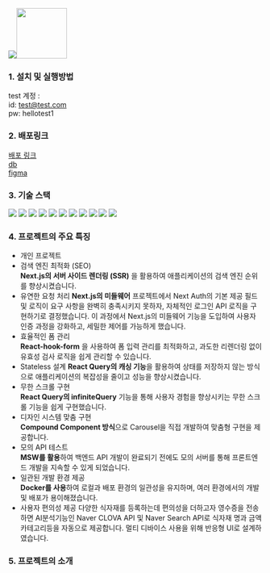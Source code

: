 <img src="https://capsule-render.vercel.app/api?type=Rounded&color=42f548&height=100&text=당신의%20냉장고를%20신선하게%20PRURU&fontColor=ffffff&section=header&fontSize=30" /><img src="https://github.com/codingjamee/pruru_front/assets/99540667/0b44b766-3da2-4497-88fd-2fe626e683f9" width="100px" height="100px"/>

### 1. 설치 및 실행방법 





test 계정 :   
id: test@test.com  
pw: hellotest1

### 2. 배포링크 
<a href="ec2-13-209-135-79.ap-northeast-2.compute.amazonaws.com /" target="_blank">배포 링크</a> <br>
<a href="https://dbdiagram.io/d/65c6e16dac844320aed83b44" target="_blank">db</a><br>
<a href="https://www.figma.com/file/xcU6l7pfXA6HFCjJWfpAYD/refrigerator?type=design&node-id=0-1&mode=design&t=B84jVdtzD1Flbpej-0" target="_blank">figma</a><br>

### 3. 기술 스택 


<img src="https://img.shields.io/badge/HTML5-E34F26?style=for-the-badge&logo=html5&logoColor=white"/> 
<img src="https://img.shields.io/badge/CSS3-1572B6?style=for-the-badge&logo=css3&logoColor=white"> 
<img src="https://img.shields.io/badge/JavaScript-F7DF1E?style=for-the-badge&logo=JavaScript&logoColor=white"> 
<img src="https://img.shields.io/badge/TypeScript-007ACC?style=for-the-badge&logo=typescript&logoColor=white"> 
<img src="https://img.shields.io/badge/Next.js-000000?style=for-the-badge&logo=Next.js&logoColor=white"/> 
<img src="https://img.shields.io/badge/Tailwind CSS-06B6D4?style=flat-square&logo=Tailwind CSS&logoColor=white"/> 
<img src="https://img.shields.io/badge/Node.js-339933?style=flat-square&logo=Node.js&logoColor=white"/> 
<img src="https://img.shields.io/badge/MySQL-4479A1?style=for-the-badge&logo=MySQL&logoColor=white"/> 
<img src="https://img.shields.io/badge/Express-000000?style=for-the-badge&logo=Express&logoColor=white"/> 
<img src="https://img.shields.io/badge/Docker-2496ED?style=flat-square&logo=Docker&logoColor=white"/> 
<img src="https://img.shields.io/badge/Amazon AWS-232F3E?style=flat-square&logo=amazonaws&logoColor=white"/>


### 4. 프로젝트의 주요 특징

- 개인 프로젝트
- 검색 엔진 최적화 (SEO)  
 **Next.js의 서버 사이드 렌더링 (SSR)** 을 활용하여 애플리케이션의 검색 엔진 순위를 향상시켰습니다.
- 유연한 요청 처리
 **Next.js의 미들웨어** 프로젝트에서 Next Auth의 기본 제공 필드 및 로직이 요구 사항을 완벽히 충족시키지 못하자, 
 자체적인 로그인 API 로직을 구현하기로 결정했습니다. 
 이 과정에서 Next.js의 미들웨어 기능을 도입하여 사용자 인증 과정을 강화하고, 세밀한 제어를 가능하게 했습니다.
- 효율적인 폼 관리  
 **React-hook-form** 을 사용하여 폼 입력 관리를 최적화하고, 과도한 리렌더링 없이 유효성 검사 로직을 쉽게 관리할 수 있습니다.
- Stateless 설계
 **React Query의 캐싱 기능**을 활용하여 상태를 저장하지 않는 방식으로 애플리케이션의 복잡성을 줄이고 성능을 향상시켰습니다.
- 무한 스크롤 구현  
  **React Query의 infiniteQuery** 기능을 통해 사용자 경험을 향상시키는 무한 스크롤 기능을 쉽게 구현했습니다.
- 디자인 시스템 맞춤 구현  
  **Compound Component 방식**으로 Carousel을 직접 개발하여 맞춤형 구현을 제공합니다.
- 모의 API 테스트  
 **MSW를 활용**하여 백엔드 API 개발이 완료되기 전에도 모의 서버를 통해 프론트엔드 개발을 지속할 수 있게 되었습니다.
- 일관된 개발 환경 제공  
  **Docker를 사용**하여 로컬과 배포 환경의 일관성을 유지하며, 여러 환경에서의 개발 및 배포가 용이해졌습니다.
- 사용자 편의성 제공
  다양한 식자재를 등록하는데 편의성을 더하고자 영수증을 전송하면 AI분석기능인 Naver CLOVA API 및 Naver Search API로
  식자재 명과 금액 카테고리등을 자동으로 제공합니다.
  멀티 디바이스 사용을 위해 반응형 UI로 설계하였습니다. 

### 5. 프로젝트의 소개

